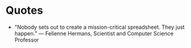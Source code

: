 # Quotes

- "Nobody sets out to create a mission-critical spreadsheet. They just happen." — Felienne Hermans, Scientist and Computer Science Professor
